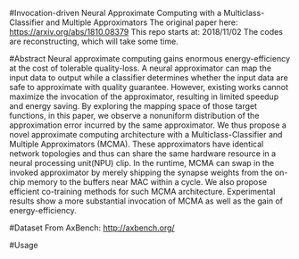 #Invocation-driven Neural Approximate Computing with a Multiclass-Classifier and Multiple Approximators
The original paper here: https://arxiv.org/abs/1810.08379
This repo starts at: 2018/11/02
The codes are reconstructing, which will take some time. 

#Abstract
Neural approximate computing gains enormous energy-efficiency at the cost of tolerable quality-loss. A neural approximator can map the input data to output while a classifier determines whether the input data are safe to approximate with quality guarantee. However, existing works cannot maximize the invocation of the approximator, resulting in limited speedup and energy saving. By exploring the mapping space of those target functions, in this paper, we observe a nonuniform distribution of the approximation error incurred by the same approximator. We thus propose a novel approximate computing architecture with a Multiclass-Classifier and Multiple Approximators (MCMA). These approximators have identical network topologies and thus can share the same hardware resource in a neural processing unit(NPU) clip. In the runtime, MCMA can swap in the invoked approximator by merely shipping the synapse weights from the on-chip memory to the buffers near MAC within a cycle. We also propose efficient co-training methods for such MCMA architecture. Experimental results show a more substantial invocation of MCMA as well as the gain of energy-efficiency.

#Dataset
From AxBench: http://axbench.org/

#Usage
